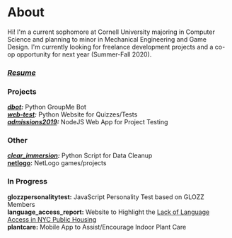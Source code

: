 # About
Hi! I'm a current sophomore at Cornell University majoring in Computer Science and planning to minor in Mechanical Engineering and Game Design. I'm currently looking for freelance development projects and a co-op opportunity for next year (Summer-Fall 2020).  

### *[Resume](resume.md)*

### Projects
***[dbot](projects/dbot.md):*** Python GroupMe Bot   
***[web-test](projects/web-test.md):*** Python Website for Quizzes/Tests  
***[admissions2019](projects/admissions2019.md):*** NodeJS Web App for Project Testing 

### Other
***[clear_immersion](projects/clear_immersion.md):*** Python Script for Data Cleanup  
**[netlogo](https://github.com/benjamin-shen/netlogo):** NetLogo games/projects  

### In Progress
**glozzpersonalitytest:** JavaScript Personality Test based on GLOZZ Members  
**language_access_report:** Website to Highlight the [Lack of Language Access in NYC Public Housing](https://caaav.org/our-work/programs/public-housing-organizing-project/public-housing-language-access-report)  
**plantcare:** Mobile App to Assist/Encourage Indoor Plant Care
